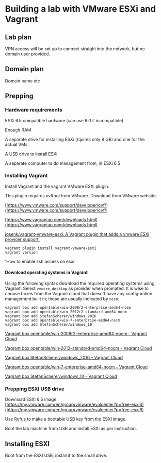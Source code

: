 # Building a lab with VMware ESXi and Vagrant

## Lab plan

VPN access will be set up to connect straight into the network, but no domain user provided.

## Domain plan

Domain name etc


## Prepping

### Hardware requirements

ESXi 6.5 compatible hardware \(can use 6.0 if incompatible\)

Enough RAM

A separate drive for installing ESXi \(rquires only 8 GB\) and one for the actual VMs.

A USB drive to install ESXi

A separate computer to do management from, in ESXi 6.5 

### 

### Installing Vagrant

Install Vagrant and the vagrant VMware ESXi plugin.

This plugin requires ovftool from VMware. Download from VMware website.

[https://www.vmware.com/support/developer/ovf/](https://www.vmware.com/support/developer/ovf/)

[https://www.vagrantup.com/downloads.html](https://www.vagrantup.com/downloads.html)

[josenk/vagrant-vmware-esxi: A Vagrant plugin that adds a vmware ESXi provider support.](https://github.com/josenk/vagrant-vmware-esxi)

```
vagrant plugin install vagrant-vmware-esxi
vagrant version
```

'How to enable ssh access on esxi'

#### Download operating systems in Vagrant

Using the following syntax download the required operating systems using Vagrant. Select `vmware_desktop` as provider when prompted. It is wise to choose boxes from the Vagrant cloud that doesn't have any configuration management built in; those are usually indicated by `nocm`.

    vagrant box add opentable/win-2008r2-enterprise-amd64-nocm
    vagrant box add opentable/win-2012r2-standard-amd64-nocm
    vagrant box add StefanScherer/windows_2016
    vagrant box add opentable/win-7-enterprise-amd64-nocm
    vagrant box add StefanScherer/windows_10`

[Vagrant box opentable/win-2008r2-enterprise-amd64-nocm - Vagrant Cloud](https://app.vagrantup.com/opentable/boxes/win-2008r2-enterprise-amd64-nocm)

[Vagrant box opentable/win-2012-standard-amd64-nocm - Vagrant Cloud](https://app.vagrantup.com/opentable/boxes/win-2012-standard-amd64-nocm)

[Vagrant box StefanScherer/windows\_2016 - Vagrant Cloud](https://app.vagrantup.com/StefanScherer/boxes/windows_2016)

[Vagrant box opentable/win-7-enterprise-amd64-nocm - Vagrant Cloud](https://app.vagrantup.com/opentable/boxes/win-7-enterprise-amd64-nocm)

[Vagrant box StefanScherer/windows\_10 - Vagrant Cloud](https://app.vagrantup.com/StefanScherer/boxes/windows_10)

### Prepping ESXI USB drive

Download ESXI 6.5 image [https://my.vmware.com/en/group/vmware/evalcenter?p=free-esxi6](https://my.vmware.com/en/group/vmware/evalcenter?p=free-esxi6)

Use [Rufus ](http://rufus.akeo.ie/)to make a bootable USB key from the ESXI image.

Boot the lab machine from USB and install ESXi as per instruction.

### 

## Installing ESXI

Boot from the ESXI USB, install it to the small drive.

